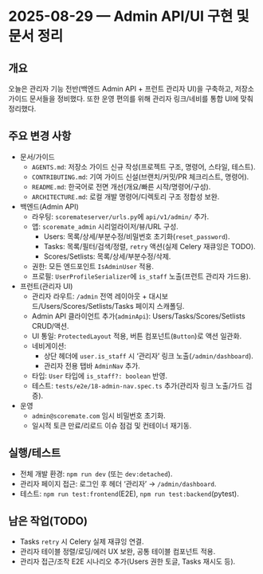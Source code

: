 # 2025-08-29 — Admin API/UI 구현 및 문서 정리

## 개요
오늘은 관리자 기능 전반(백엔드 Admin API + 프런트 관리자 UI)을 구축하고, 저장소 가이드 문서들을 정비했다. 또한 운영 편의를 위해 관리자 링크/네비를 통합 UI에 맞춰 정리했다.

## 주요 변경 사항
- 문서/가이드
  - `AGENTS.md`: 저장소 가이드 신규 작성(프로젝트 구조, 명령어, 스타일, 테스트).
  - `CONTRIBUTING.md`: 기여 가이드 신설(브랜치/커밋/PR 체크리스트, 명령어).
  - `README.md`: 한국어로 전면 개선(개요/빠른 시작/명령어/구성).
  - `ARCHITECTURE.md`: 로컬 개발 명령어/디렉토리 구조 정합성 보완.
- 백엔드(Admin API)
  - 라우팅: `scoremateserver/urls.py`에 `api/v1/admin/` 추가.
  - 앱: `scoremate_admin` 시리얼라이저/뷰/URL 구성.
    - Users: 목록/상세/부분수정/비밀번호 초기화(`reset_password`).
    - Tasks: 목록/필터/검색/정렬, `retry` 액션(실제 Celery 재큐잉은 TODO).
    - Scores/Setlists: 목록/상세/부분수정/삭제.
  - 권한: 모든 엔드포인트 `IsAdminUser` 적용.
  - 프로필: `UserProfileSerializer`에 `is_staff` 노출(프런트 관리자 가드용).
- 프런트(관리자 UI)
  - 관리자 라우트: `/admin` 전역 레이아웃 + 대시보드/Users/Scores/Setlists/Tasks 페이지 스캐폴딩.
  - Admin API 클라이언트 추가(`adminApi`): Users/Tasks/Scores/Setlists CRUD/액션.
  - UI 통일: `ProtectedLayout` 적용, 버튼 컴포넌트(`Button`)로 액션 일관화.
  - 네비게이션: 
    - 상단 헤더에 `user.is_staff` 시 ‘관리자’ 링크 노출(`/admin/dashboard`).
    - 관리자 전용 탭바 `AdminNav` 추가.
  - 타입: `User` 타입에 `is_staff?: boolean` 반영.
  - 테스트: `tests/e2e/18-admin-nav.spec.ts` 추가(관리자 링크 노출/가드 검증).
- 운영
  - `admin@scoremate.com` 임시 비밀번호 초기화.
  - 일시적 토큰 만료/리로드 이슈 점검 및 컨테이너 재기동.

## 실행/테스트
- 전체 개발 환경: `npm run dev` (또는 `dev:detached`).
- 관리자 페이지 접근: 로그인 후 헤더 ‘관리자’ → `/admin/dashboard`.
- 테스트: `npm run test:frontend`(E2E), `npm run test:backend`(pytest).

## 남은 작업(TODO)
- Tasks `retry` 시 Celery 실제 재큐잉 연결.
- 관리자 테이블 정렬/로딩/에러 UX 보완, 공통 테이블 컴포넌트 적용.
- 관리자 접근/조작 E2E 시나리오 추가(Users 권한 토글, Tasks 재시도 등).
